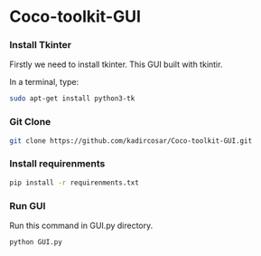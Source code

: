 # Coco-toolkit-GUI

### Install Tkinter
Firstly we need to install tkinter. This GUI built with tkintir.

In a terminal, type:
```bash
sudo apt-get install python3-tk

```
### Git Clone
```bash
git clone https://github.com/kadircosar/Coco-toolkit-GUI.git
```

### Install requirenments
```bash
pip install -r requirenments.txt
```
### Run GUI
Run this command in GUI.py directory.

```bash
python GUI.py
```
